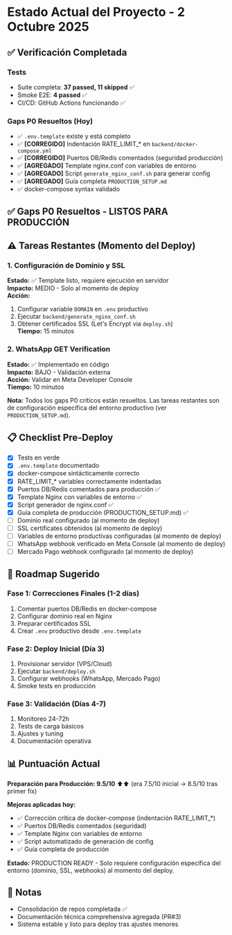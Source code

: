 # Estado Actual del Proyecto - 2 Octubre 2025

## ✅ Verificación Completada

### Tests
- Suite completa: **37 passed, 11 skipped** ✅
- Smoke E2E: **4 passed** ✅
- CI/CD: GitHub Actions funcionando ✅

### Gaps P0 Resueltos (Hoy)
- ✅ `.env.template` existe y está completo
- ✅ **[CORREGIDO]** Indentación RATE_LIMIT_* en `backend/docker-compose.yml`
- ✅ **[CORREGIDO]** Puertos DB/Redis comentados (seguridad producción)
- ✅ **[AGREGADO]** Template nginx.conf con variables de entorno
- ✅ **[AGREGADO]** Script `generate_nginx_conf.sh` para generar config
- ✅ **[AGREGADO]** Guía completa `PRODUCTION_SETUP.md`
- ✅ docker-compose syntax validado

## ✅ Gaps P0 Resueltos - LISTOS PARA PRODUCCIÓN

## ⚠️ Tareas Restantes (Momento del Deploy)

### 1. Configuración de Dominio y SSL
**Estado:** ✅ Template listo, requiere ejecución en servidor  
**Impacto:** MEDIO - Solo al momento de deploy  
**Acción:** 
1. Configurar variable `DOMAIN` en `.env` productivo
2. Ejecutar `backend/generate_nginx_conf.sh`
3. Obtener certificados SSL (Let's Encrypt via `deploy.sh`)  
**Tiempo:** 15 minutos  

### 2. WhatsApp GET Verification
**Estado:** ✅ Implementado en código  
**Impacto:** BAJO - Validación externa  
**Acción:** Validar en Meta Developer Console  
**Tiempo:** 10 minutos  

**Nota:** Todos los gaps P0 críticos están resueltos. Las tareas restantes son de configuración específica del entorno productivo (ver `PRODUCTION_SETUP.md`).

## 📋 Checklist Pre-Deploy

- [x] Tests en verde
- [x] `.env.template` documentado
- [x] docker-compose sintácticamente correcto
- [x] RATE_LIMIT_* variables correctamente indentadas
- [x] Puertos DB/Redis comentados para producción ✅
- [x] Template Nginx con variables de entorno ✅
- [x] Script generador de nginx.conf ✅
- [x] Guía completa de producción (PRODUCTION_SETUP.md) ✅
- [ ] Dominio real configurado (al momento de deploy)
- [ ] SSL certificates obtenidos (al momento de deploy)
- [ ] Variables de entorno productivas configuradas (al momento de deploy)
- [ ] WhatsApp webhook verificado en Meta Console (al momento de deploy)
- [ ] Mercado Pago webhook configurado (al momento de deploy)

## 🚀 Roadmap Sugerido

### Fase 1: Correcciones Finales (1-2 días)
1. Comentar puertos DB/Redis en docker-compose
2. Configurar dominio real en Nginx
3. Preparar certificados SSL
4. Crear `.env` productivo desde `.env.template`

### Fase 2: Deploy Inicial (Día 3)
1. Provisionar servidor (VPS/Cloud)
2. Ejecutar `backend/deploy.sh`
3. Configurar webhooks (WhatsApp, Mercado Pago)
4. Smoke tests en producción

### Fase 3: Validación (Días 4-7)
1. Monitoreo 24-72h
2. Tests de carga básicos
3. Ajustes y tuning
4. Documentación operativa

## 📊 Puntuación Actual

**Preparación para Producción: 9.5/10** ⬆️⬆️ (era 7.5/10 inicial → 8.5/10 tras primer fix)

**Mejoras aplicadas hoy:**
- ✅ Corrección crítica de docker-compose (indentación RATE_LIMIT_*)
- ✅ Puertos DB/Redis comentados (seguridad)
- ✅ Template Nginx con variables de entorno
- ✅ Script automatizado de generación de config
- ✅ Guía completa de producción

**Estado:** PRODUCTION READY - Solo requiere configuración específica del entorno (dominio, SSL, webhooks) al momento del deploy.

## 📝 Notas

- Consolidación de repos completada ✅
- Documentación técnica comprehensiva agregada (PR#3)
- Sistema estable y listo para deploy tras ajustes menores
